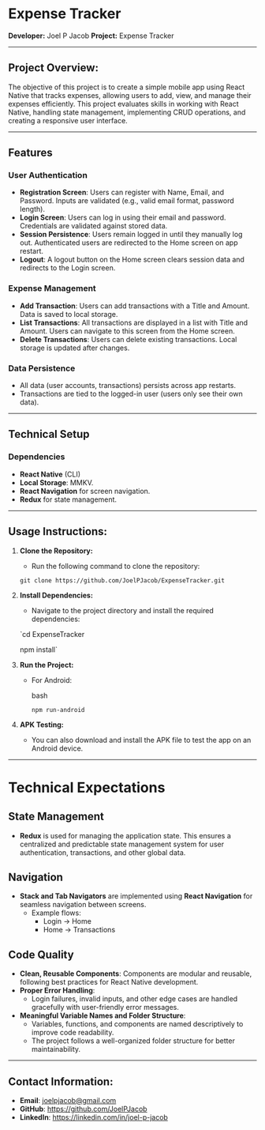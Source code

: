 # Expense Tracker

**Developer:** Joel P Jacob
**Project:** Expense Tracker

---

## Project Overview:

The objective of this project is to create a simple mobile app using React Native that tracks expenses, allowing users to add, view, and manage their expenses efficiently. This project evaluates skills in working with React Native, handling state management, implementing CRUD operations, and creating a responsive user interface.

---

## Features

### User Authentication
- **Registration Screen**: Users can register with Name, Email, and Password. Inputs are validated (e.g., valid email format, password length).
- **Login Screen**: Users can log in using their email and password. Credentials are validated against stored data.
- **Session Persistence**: Users remain logged in until they manually log out. Authenticated users are redirected to the Home screen on app restart.
- **Logout**: A logout button on the Home screen clears session data and redirects to the Login screen.

### Expense Management
- **Add Transaction**: Users can add transactions with a Title and Amount. Data is saved to local storage.
- **List Transactions**: All transactions are displayed in a list with Title and Amount. Users can navigate to this screen from the Home screen.
- **Delete Transactions**: Users can delete existing transactions. Local storage is updated after changes.

### Data Persistence
- All data (user accounts, transactions) persists across app restarts.
- Transactions are tied to the logged-in user (users only see their own data).
---

## Technical Setup

### Dependencies
- **React Native** (CLI)
- **Local Storage**: MMKV.
- **React Navigation** for screen navigation.
- **Redux** for state management.
---

**Usage Instructions:**
-----------------------

1.  **Clone the Repository:**

    -   Run the following command to clone the repository:

    `git clone https://github.com/JoelPJacob/ExpenseTracker.git`

2.  **Install Dependencies:**

    -   Navigate to the project directory and install the required dependencies:

    `cd ExpenseTracker
    
    npm install`

3.  **Run the Project:**

    -   For Android:

        bash

        `npm run-android`

4.  **APK Testing:**

    -   You can also download and install the APK file to test the app on an Android device.

* * * * *

# Technical Expectations

## State Management
- **Redux** is used for managing the application state. This ensures a centralized and predictable state management system for user authentication, transactions, and other global data.

## Navigation
- **Stack and Tab Navigators** are implemented using **React Navigation** for seamless navigation between screens.
  - Example flows:
    - Login → Home
    - Home → Transactions

## Code Quality
- **Clean, Reusable Components**: Components are modular and reusable, following best practices for React Native development.
- **Proper Error Handling**: 
  - Login failures, invalid inputs, and other edge cases are handled gracefully with user-friendly error messages.
- **Meaningful Variable Names and Folder Structure**:
  - Variables, functions, and components are named descriptively to improve code readability.
  - The project follows a well-organized folder structure for better maintainability.


* * * * *

**Contact Information:**
------------------------

-   **Email**: joelpjacob@gmail.com
-   **GitHub**: <https://github.com/JoelPJacob>
-   **LinkedIn**: <https://linkedin.com/in/joel-p-jacob>
